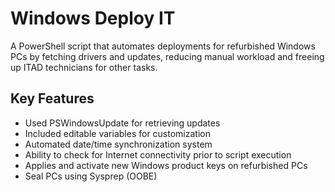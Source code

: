 <!-- Project Name and Description-->
# Windows Deploy IT
A PowerShell script that automates deployments for refurbished Windows PCs by fetching drivers and updates, reducing manual workload and freeing up ITAD technicians for other tasks.

<!-- Features -->
## Key Features
- Used PSWindowsUpdate for retrieving updates
- Included editable variables for customization
- Automated date/time synchronization system
- Ability to check for Internet connectivity prior to script execution
- Applies and activate new Windows product keys on refurbished PCs
- Seal PCs using Sysprep (OOBE)
